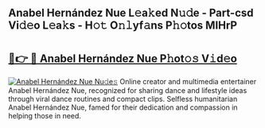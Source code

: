 ## Anabel Hernández Nue L𝚎a𝚔ed N𝚞𝚍e - Part-csd Vi𝚍𝚎o L𝚎a𝚔s - H𝚘𝚝 O𝚗𝚕yf𝚊ns P𝚑𝚘tos MIHrP

# <h2><a href="http://kf7lb2.oniu.top/?m=Anabel+Hern%c3%a1ndez+Nue">🔗👉 🔴 Anabel Hernández Nue P𝚑ot𝚘𝚜 V𝚒d𝚎o</a></h2>

[![Anabel Hernández Nue Nu𝚍e𝚜](https://i.imgur.com/0qMVB7G.gif)](http://kf7lb2.oniu.top/?m=Anabel+Hern%c3%a1ndez+Nue)
Online creator and multimedia entertainer Anabel Hernández Nue, recognized for sharing dance and lifestyle ideas through viral dance routines and compact clips. Selfless humanitarian Anabel Hernández Nue, famed for their dedication and compassion in helping those in need.  
